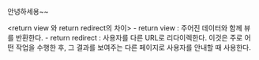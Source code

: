 안녕하세용~~

<return view 와 return redirect의 차이>
    - return view : 주어진 데이터와 함께 뷰를 반환한다.
    - return redirect : 사용자를 다른 URL로 리다이렉한다. 이것은 주로 어떤 작업을 수행한 후, 그 결과를 보여주는 다른 페이지로 사용자를 안내할 때 사용한다.
